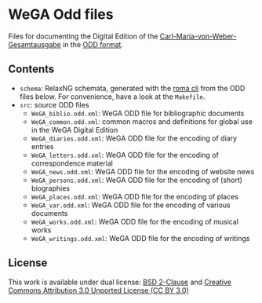 WeGA Odd files
================

Files for documenting the Digital Edition of the [Carl-Maria-von-Weber-Gesamtausgabe](http://www.weber-gesamtausgabe.de) in the [ODD format](http://www.tei-c.org/Guidelines/Customization/odds.xml). 



Contents
--------

* `schema`: RelaxNG schemata, generated with the [roma cli](http://www.tei-c.org/Guidelines/Customization/odds.xml#romacommandline) from the ODD files below. For convenience, have a look at the `Makefile`.
* `src`: source ODD files
	* `WeGA_biblio.odd.xml`: WeGA ODD file for bibliographic documents 
	* `WeGA_common.odd.xml`: common macros and definitions for global use in the WeGA Digital Edition
	* `WeGA_diaries.odd.xml`: WeGA ODD file for the encoding of diary entries
	* `WeGA_letters.odd.xml`: WeGA ODD file for the encoding of correspondence material
	* `WeGA_news.odd.xml`: WeGA ODD file for the encoding of website news
	* `WeGA_persons.odd.xml`: WeGA ODD file for the encoding of (short) biographies
	* `WeGA_places.odd.xml`: WeGA ODD file for the encoding of places
	* `WeGA_var.odd.xml`: WeGA ODD file for the encoding of various  documents 
	* `WeGA_works.odd.xml`: WeGA ODD file for the encoding of musical works
	* `WeGA_writings.odd.xml`: WeGA ODD file for the encoding of writings


License
-------

This work is available under dual license: [BSD 2-Clause](http://opensource.org/licenses/BSD-2-Clause) and [Creative Commons Attribution 3.0 Unported License (CC BY 3.0)](http://creativecommons.org/licenses/by/3.0/)